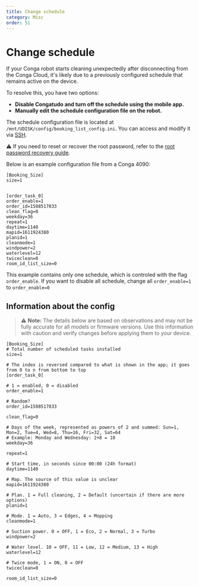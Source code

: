 ```yaml
---
title: Change schedule
category: Misc
order: 51
---
```


# Change schedule

If your Conga robot starts cleaning unexpectedly after disconnecting from the Conga Cloud, it's likely due to a previously configured schedule that remains active on the device.

To resolve this, you have two options:
- **Disable Congatudo and turn off the schedule using the mobile app.**
- **Manually edit the schedule configuration file on the robot.**

The schedule configuration file is located at `/mnt/UDISK/config/booking_list_config.ini`. You can access and modify it via [SSH](https://congatudo.cloud/pages/installation/robot-setup.html).

⚠️ If you need to reset or recover the root password, refer to the [root password recovery guide](https://congatudo.cloud/pages/misc/recovery-root-password.html).

Below is an example configuration file from a Conga 4090:

```
[Booking_Size]
size=1


[order_task_0]
order_enable=1
order_id=1588517833
clean_flag=0
weekday=36
repeat=1
daytime=1140
mapid=1611924380
planid=1
cleanmode=1
windpower=2
waterlevel=12
twiceclean=0
room_id_list_size=0
```

This example contains only one schedule, which is controled with the flag `order_enable`. If you want to disable all schedule, change all `order_enable=1` to `order_enable=0`

## Information about the config

> ⚠️ **Note:** The details below are based on observations and may not be fully accurate for all models or firmware versions. Use this information with caution and verify changes before applying them to your device.

```
[Booking_Size]
# Total number of scheduled tasks installed
size=1

# The index is reversed compared to what is shown in the app; it goes from 0 to n from bottom to top
[order_task_0]

# 1 = enabled, 0 = disabled
order_enable=1

# Random?
order_id=1588517833

clean_flag=0

# Days of the week, represented as powers of 2 and summed: Sun=1, Mon=2, Tue=4, Wed=8, Thu=16, Fri=32, Sat=64
# Example: Monday and Wednesday: 2+8 = 10
weekday=36

repeat=1

# Start time, in seconds since 00:00 (24h format)
daytime=1140

# Map. The source of this value is unclear
mapid=1611924380

# Plan. 1 = Full cleaning, 2 = Default (uncertain if there are more options)
planid=1

# Mode. 1 = Auto, 3 = Edges, 4 = Mopping
cleanmode=1

# Suction power. 0 = OFF, 1 = Eco, 2 = Normal, 3 = Turbo
windpower=2

# Water level. 10 = OFF, 11 = Low, 12 = Medium, 13 = High
waterlevel=12

# Twice mode, 1 = ON, 0 = OFF
twiceclean=0

room_id_list_size=0
```
